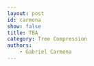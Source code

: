 ```yaml
---
layout: post
id: carmona
show: false
title: TBA
category: Tree Compression
authors: 
    - Gabriel Carmona
---
```

